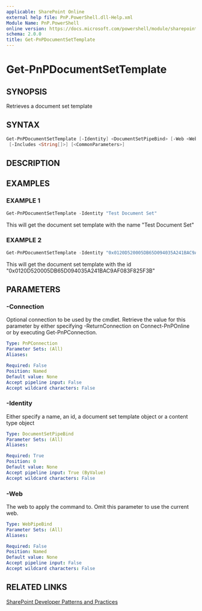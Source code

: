 ```yaml
---
applicable: SharePoint Online
external help file: PnP.PowerShell.dll-Help.xml
Module Name: PnP.PowerShell
online version: https://docs.microsoft.com/powershell/module/sharepoint-pnp/get-pnpdocumentsettemplate
schema: 2.0.0
title: Get-PnPDocumentSetTemplate
---
```


# Get-PnPDocumentSetTemplate

## SYNOPSIS
Retrieves a document set template

## SYNTAX

```powershell
Get-PnPDocumentSetTemplate [-Identity] <DocumentSetPipeBind> [-Web <WebPipeBind>] [-Connection <PnPConnection>]
 [-Includes <String[]>] [<CommonParameters>]
```

## DESCRIPTION

## EXAMPLES

### EXAMPLE 1
```powershell
Get-PnPDocumentSetTemplate -Identity "Test Document Set"
```

This will get the document set template with the name "Test Document Set"

### EXAMPLE 2
```powershell
Get-PnPDocumentSetTemplate -Identity "0x0120D520005DB65D094035A241BAC9AF083F825F3B"
```

This will get the document set template with the id "0x0120D520005DB65D094035A241BAC9AF083F825F3B"

## PARAMETERS

### -Connection
Optional connection to be used by the cmdlet. Retrieve the value for this parameter by either specifying -ReturnConnection on Connect-PnPOnline or by executing Get-PnPConnection.

```yaml
Type: PnPConnection
Parameter Sets: (All)
Aliases:

Required: False
Position: Named
Default value: None
Accept pipeline input: False
Accept wildcard characters: False
```

### -Identity
Either specify a name, an id, a document set template object or a content type object

```yaml
Type: DocumentSetPipeBind
Parameter Sets: (All)
Aliases:

Required: True
Position: 0
Default value: None
Accept pipeline input: True (ByValue)
Accept wildcard characters: False
```

### -Web
The web to apply the command to. Omit this parameter to use the current web.

```yaml
Type: WebPipeBind
Parameter Sets: (All)
Aliases:

Required: False
Position: Named
Default value: None
Accept pipeline input: False
Accept wildcard characters: False
```

## RELATED LINKS

[SharePoint Developer Patterns and Practices](https://aka.ms/sppnp)